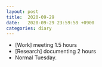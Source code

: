 ```yaml
---
layout: post
title:  2020-09-29
date:   2020-09-29 23:59:59 +0900
categories: diary
---
```


- [Work] meeting 1.5 hours
- [Research] documenting 2 hours
- Normal Tuesday.